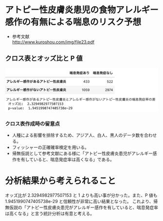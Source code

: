# アトピー性皮膚炎患児の食物アレルギー感作の有無による喘息のリスク予想

- 参考文献\
  http://www.kuroshou.com/img/file23.pdf

## クロス表とオッズ比と P 値

![xtable_allergen_asthma.png](/Graphs/xtable_allergen_asthma.png)

### クロス表作成時の留意点

- 人種による影響を排除するため、アジア人、白人、黒人のデータ数を合わせる。
- フィッシャーの正確確率検定を用いる。
- 帰無仮説として参考文献にある様に「アトピー性皮膚炎患児がアレルギー感作を有していると、喘息発症率は高くなる」である。

# 分析結果から考えられること

オッズ比が 2.3294982977507153 と 1 よりも高い事が分かった。また、P 値も 1.9451990747405738e-29 と信頼性が非常に高い結果となった。
これより、帰無仮説の「アトピー性皮膚炎患児がアレルギー感作を有していると、喘息発症率は高くなる」と言う統計分析は有意と考える。
